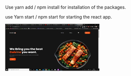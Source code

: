 Use yarn add / npm install for installation of the packages.

use Yarn start / npm start for starting the react app.

<img src="/images/Home.png" width="300" height="150">
